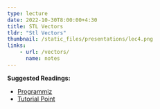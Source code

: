 ```yaml
---
type: lecture
date: 2022-10-30T8:00:00+4:30
title: STL Vectors
tldr: "Stl Vectors"
thumbnail: /static_files/presentations/lec4.png
links: 
    - url: /vectors/
      name: notes
---
```

**Suggested Readings:**

- [Programmiz](https://www.programiz.com/cpp-programming/arrays)
- [Tutorial Point](https://www.tutorialspoint.com/cplusplus/cpp_arrays.htm)

